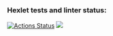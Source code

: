 ### Hexlet tests and linter status:
[![Actions Status](https://github.com/toujoursMaxim/java-project-61/workflows/hexlet-check/badge.svg)](https://github.com/toujoursMaxim/java-project-61/actions)
<a href="https://codeclimate.com/github/toujoursMaxim/java-project-61/maintainability"><img src="https://api.codeclimate.com/v1/badges/36c9cb475475669af905/maintainability" /></a>
